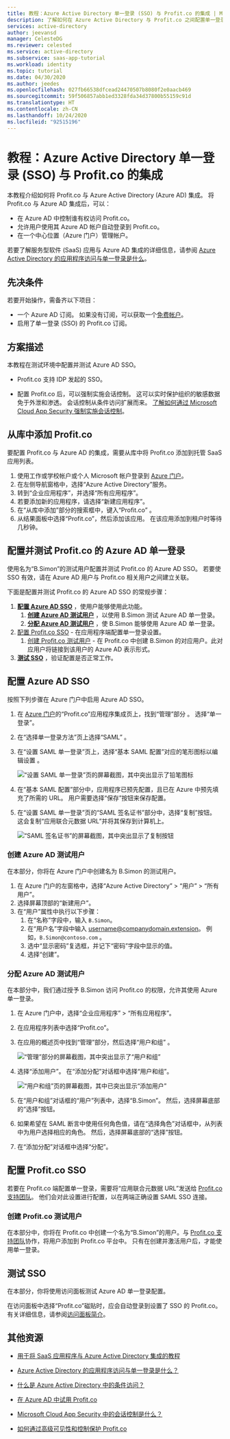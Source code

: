 ```yaml
---
title: 教程：Azure Active Directory 单一登录 (SSO) 与 Profit.co 的集成 | Microsoft Docs
description: 了解如何在 Azure Active Directory 与 Profit.co 之间配置单一登录。
services: active-directory
author: jeevansd
manager: CelesteDG
ms.reviewer: celested
ms.service: active-directory
ms.subservice: saas-app-tutorial
ms.workload: identity
ms.topic: tutorial
ms.date: 04/30/2020
ms.author: jeedes
ms.openlocfilehash: 027fb66538dfcead24470507b8080f2e0aacb469
ms.sourcegitcommit: 59f506857abb1ed3328fda34d37800b55159c91d
ms.translationtype: HT
ms.contentlocale: zh-CN
ms.lasthandoff: 10/24/2020
ms.locfileid: "92515196"
---
```

# <a name="tutorial-azure-active-directory-single-sign-on-sso-integration-with-profitco"></a>教程：Azure Active Directory 单一登录 (SSO) 与 Profit.co 的集成

本教程介绍如何将 Profit.co 与 Azure Active Directory (Azure AD) 集成。 将 Profit.co 与 Azure AD 集成后，可以：

* 在 Azure AD 中控制谁有权访问 Profit.co。
* 允许用户使用其 Azure AD 帐户自动登录到 Profit.co。
* 在一个中心位置（Azure 门户）管理帐户。

若要了解服务型软件 (SaaS) 应用与 Azure AD 集成的详细信息，请参阅 [Azure Active Directory 的应用程序访问与单一登录是什么](../manage-apps/what-is-single-sign-on.md)。

## <a name="prerequisites"></a>先决条件

若要开始操作，需备齐以下项目：

* 一个 Azure AD 订阅。 如果没有订阅，可以获取一个[免费帐户](https://azure.microsoft.com/free/)。
* 启用了单一登录 (SSO) 的 Profit.co 订阅。

## <a name="scenario-description"></a>方案描述

本教程在测试环境中配置并测试 Azure AD SSO。

* Profit.co 支持 IDP 发起的 SSO。

* 配置 Profit.co 后，可以强制实施会话控制。 这可以实时保护组织的敏感数据免于外泄和渗透。 会话控制从条件访问扩展而来。 [了解如何通过 Microsoft Cloud App Security 强制实施会话控制](/cloud-app-security/proxy-deployment-any-app)。

## <a name="add-profitco-from-the-gallery"></a>从库中添加 Profit.co

要配置 Profit.co 与 Azure AD 的集成，需要从库中将 Profit.co 添加到托管 SaaS 应用列表。

1. 使用工作或学校帐户或个人 Microsoft 帐户登录到 [Azure 门户](https://portal.azure.com)。
1. 在左侧导航窗格中，选择“Azure Active Directory”服务。
1. 转到“企业应用程序”，并选择“所有应用程序”。 
1. 若要添加新的应用程序，请选择“新建应用程序”。
1. 在“从库中添加”部分的搜索框中，键入“Profit.co” 。
1. 从结果面板中选择“Profit.co”，然后添加该应用。 在该应用添加到租户时等待几秒钟。

## <a name="configure-and-test-azure-ad-single-sign-on-for-profitco"></a>配置并测试 Profit.co 的 Azure AD 单一登录

使用名为“B.Simon”的测试用户配置并测试 Profit.co 的 Azure AD SSO。 若要使 SSO 有效，请在 Azure AD 用户与 Profit.co 相关用户之间建立关联。

下面是配置并测试 Profit.co 的 Azure AD SSO 的常规步骤：

1. **[配置 Azure AD SSO](#configure-azure-ad-sso)** ，使用户能够使用此功能。
    1. **[创建 Azure AD 测试用户](#create-an-azure-ad-test-user)** ，以使用 B.Simon 测试 Azure AD 单一登录。
    1. **[分配 Azure AD 测试用户](#assign-the-azure-ad-test-user)** ，使 B.Simon 能够使用 Azure AD 单一登录。
1. [配置 Profit.co SSO](#configure-profitco-sso) - 在应用程序端配置单一登录设置。
    1. [创建 Profit.co 测试用户](#create-a-profitco-test-user) - 在 Profit.co 中创建 B.Simon 的对应用户。此对应用户将链接到该用户的 Azure AD 表示形式。
1. **[测试 SSO](#test-sso)** ，验证配置是否正常工作。

## <a name="configure-azure-ad-sso"></a>配置 Azure AD SSO

按照下列步骤在 Azure 门户中启用 Azure AD SSO。

1. 在 [Azure 门户](https://portal.azure.com/)的“Profit.co”应用程序集成页上，找到“管理”部分 。 选择“单一登录”。
1. 在“选择单一登录方法”页上选择“SAML” 。
1. 在“设置 SAML 单一登录”页上，选择“基本 SAML 配置”对应的笔形图标以编辑设置 。

   ![“设置 SAML 单一登录”页的屏幕截图，其中突出显示了铅笔图标](common/edit-urls.png)

1. 在“基本 SAML 配置”部分中，应用程序已预先配置，且已在 Azure 中预先填充了所需的 URL。 用户需要选择“保存”按钮来保存配置。

1. 在“设置 SAML 单一登录”页的“SAML 签名证书”部分中，选择“复制”按钮。   这会复制“应用联合元数据 URL”并将其保存到计算机上。

    ![“SAML 签名证书”的屏幕截图，其中突出显示了复制按钮](common/copy-metadataurl.png)

### <a name="create-an-azure-ad-test-user"></a>创建 Azure AD 测试用户

在本部分，你将在 Azure 门户中创建名为 B.Simon 的测试用户。

1. 在 Azure 门户的左窗格中，选择“Azure Active Directory” > “用户” > “所有用户”。  
1. 选择屏幕顶部的“新建用户”。
1. 在“用户”属性中执行以下步骤：
   1. 在“名称”字段中，输入 `B.Simon`。  
   1. 在“用户名”字段中输入 username@companydomain.extension。 例如，`B.Simon@contoso.com` 。
   1. 选中“显示密码”复选框，并记下“密码”字段中显示的值。 
   1. 选择“创建”。

### <a name="assign-the-azure-ad-test-user"></a>分配 Azure AD 测试用户

在本部分中，我们通过授予 B.Simon 访问 Profit.co 的权限，允许其使用 Azure 单一登录。

1. 在 Azure 门户中，选择“企业应用程序” > “所有应用程序”。 
1. 在应用程序列表中选择“Profit.co”。
1. 在应用的概述页中找到“管理”部分，然后选择“用户和组” 。

   ![“管理”部分的屏幕截图，其中突出显示了“用户和组”](common/users-groups-blade.png)

1. 选择“添加用户”。 在“添加分配”对话框中选择“用户和组”。 

    ![“用户和组”页的屏幕截图，其中已突出显示“添加用户”](common/add-assign-user.png)

1. 在“用户和组”对话框的“用户”列表中，选择“B.Simon”。  然后，选择屏幕底部的“选择”按钮。
1. 如果希望在 SAML 断言中使用任何角色值，请在“选择角色”对话框中，从列表中为用户选择相应的角色。 然后，选择屏幕底部的“选择”按钮。
1. 在“添加分配”对话框中选择“分配”。 

## <a name="configure-profitco-sso"></a>配置 Profit.co SSO

若要在 Profit.co 端配置单一登录，需要将“应用联合元数据 URL”发送给 [Profit.co 支持团队](mailto:support@profit.co)。 他们会对此设置进行配置，以在两端正确设置 SAML SSO 连接。

### <a name="create-a-profitco-test-user"></a>创建 Profit.co 测试用户

在本部分中，你将在 Profit.co 中创建一个名为“B.Simon”的用户。与 [Profit.co 支持团队](mailto:support@profit.co)协作，将用户添加到 Profit.co 平台中。 只有在创建并激活用户后，才能使用单一登录。

## <a name="test-sso"></a>测试 SSO

在本部分，你将使用访问面板测试 Azure AD 单一登录配置。

在访问面板中选择“Profit.co”磁贴时，应会自动登录到设置了 SSO 的 Profit.co。 有关详细信息，请参阅[访问面板简介](../user-help/my-apps-portal-end-user-access.md)。

## <a name="additional-resources"></a>其他资源

- [用于将 SaaS 应用程序与 Azure Active Directory 集成的教程](./tutorial-list.md)

- [Azure Active Directory 的应用程序访问与单一登录是什么？](../manage-apps/what-is-single-sign-on.md)

- [什么是 Azure Active Directory 中的条件访问？](../conditional-access/overview.md)

- [在 Azure AD 中试用 Profit.co](https://aad.portal.azure.com/)

- [Microsoft Cloud App Security 中的会话控制是什么？](/cloud-app-security/proxy-intro-aad)

- [如何通过高级可见性和控制保护 Profit.co](/cloud-app-security/proxy-intro-aad)